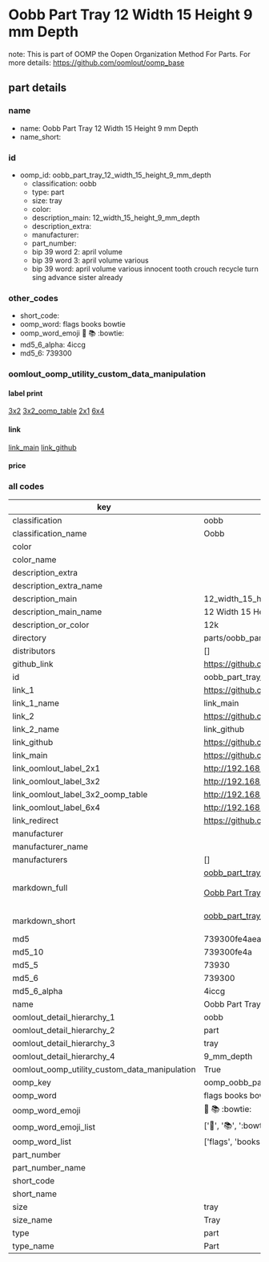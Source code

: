 # Oobb Part Tray 12 Width 15 Height 9 mm Depth  

note: This is part of OOMP the Oopen Organization Method For Parts. For more details: https://github.com/oomlout/oomp_base

##  part details
  







### name
* name: Oobb Part Tray 12 Width 15 Height 9 mm Depth
* name_short: 
### id
* oomp_id: oobb_part_tray_12_width_15_height_9_mm_depth
  * classification: oobb
  * type: part
  * size: tray
  * color: 
  * description_main: 12_width_15_height_9_mm_depth
  * description_extra: 
  * manufacturer: 
  * part_number: 
  * bip 39 word 2: april volume
  * bip 39 word 3: april volume various
  * bip 39 word: april volume various innocent tooth crouch recycle turn sing advance sister already

### other_codes
* short_code: 
* oomp_word: flags books bowtie
* oomp_word_emoji :flags: :books: :bowtie:
* md5_6_alpha: 4iccg
* md5_6: 739300






### oomlout_oomp_utility_custom_data_manipulation
#### label print
[3x2](http://192.168.1.245:1112/?label=oomp%204iccg)
[3x2_oomp_table](http://192.168.1.108:1112/?label=oomp%204iccg)
[2x1](http://192.168.1.242:1112/?label=oomp%204iccg)
[6x4](http://192.168.1.55:1112/?label=oomp%204iccg)    

#### link

[link_main](https://github.com/oomlout/oomlout_oomp_version_1_messy/tree/main/parts/oobb_part_tray_12_width_15_height_9_mm_depth) [link_github](https://github.com/oomlout/oomlout_oomp_version_1_messy/tree/main/parts/oobb_part_tray_12_width_15_height_9_mm_depth)                             

#### price







### all codes 
| key | value |  
| --- | --- |  
| classification | oobb |  
| classification_name | Oobb |  
| color |  |  
| color_name |  |  
| description_extra |  |  
| description_extra_name |  |  
| description_main | 12_width_15_height_9_mm_depth |  
| description_main_name | 12 Width 15 Height 9 mm Depth |  
| description_or_color | 12k |  
| directory | parts/oobb_part_tray_12_width_15_height_9_mm_depth |  
| distributors | [] |  
| github_link | https://github.com/oomlout/oomlout_oomp_part_src/tree/main/parts/oobb_part_tray_12_width_15_height_9_mm_depth |  
| id | oobb_part_tray_12_width_15_height_9_mm_depth |  
| link_1 | https://github.com/oomlout/oomlout_oomp_version_1_messy/tree/main/parts/oobb_part_tray_12_width_15_height_9_mm_depth |  
| link_1_name | link_main |  
| link_2 | https://github.com/oomlout/oomlout_oomp_version_1_messy/tree/main/parts/oobb_part_tray_12_width_15_height_9_mm_depth |  
| link_2_name | link_github |  
| link_github | https://github.com/oomlout/oomlout_oomp_version_1_messy/tree/main/parts/oobb_part_tray_12_width_15_height_9_mm_depth |  
| link_main | https://github.com/oomlout/oomlout_oomp_version_1_messy/tree/main/parts/oobb_part_tray_12_width_15_height_9_mm_depth |  
| link_oomlout_label_2x1 | http://192.168.1.242:1112/?label=oomp%204iccg |  
| link_oomlout_label_3x2 | http://192.168.1.245:1112/?label=oomp%204iccg |  
| link_oomlout_label_3x2_oomp_table | http://192.168.1.108:1112/?label=oomp%204iccg |  
| link_oomlout_label_6x4 | http://192.168.1.55:1112/?label=oomp%204iccg |  
| link_redirect | https://github.com/oomlout/oomlout_oomp_version_1_messy/tree/main/parts/oobb_part_tray_12_width_15_height_9_mm_depth |  
| manufacturer |  |  
| manufacturer_name |  |  
| manufacturers | [] |  
| markdown_full | [oobb_part_tray_12_width_15_height_9_mm_depth](none)<br>[](none)<br>[Oobb Part Tray 12 Width 15 Height 9 Mm Depth](none)<br><br> |  
| markdown_short | [oobb_part_tray_12_width_15_height_9_mm_depth](none)<br><br> |  
| md5 | 739300fe4aead67cd0f26749e33d7057 |  
| md5_10 | 739300fe4a |  
| md5_5 | 73930 |  
| md5_6 | 739300 |  
| md5_6_alpha | 4iccg |  
| name | Oobb Part Tray 12 Width 15 Height 9 mm Depth |  
| oomlout_detail_hierarchy_1 | oobb |  
| oomlout_detail_hierarchy_2 | part |  
| oomlout_detail_hierarchy_3 | tray |  
| oomlout_detail_hierarchy_4 | 9_mm_depth |  
| oomlout_oomp_utility_custom_data_manipulation | True |  
| oomp_key | oomp_oobb_part_tray_12_width_15_height_9_mm_depth |  
| oomp_word | flags books bowtie |  
| oomp_word_emoji | :flags: :books: :bowtie: |  
| oomp_word_emoji_list | [':flags:', ':books:', ':bowtie:'] |  
| oomp_word_list | ['flags', 'books', 'bowtie'] |  
| part_number |  |  
| part_number_name |  |  
| short_code |  |  
| short_name |  |  
| size | tray |  
| size_name | Tray |  
| type | part |  
| type_name | Part |  
